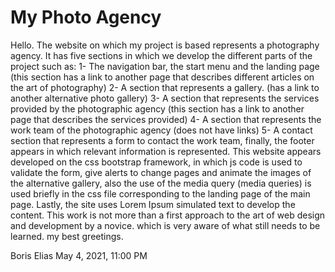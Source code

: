 # My Photo Agency
Hello.
The website on which my project is based represents a photography agency.
It has five sections in which we develop the different parts of the project such as:
1- The navigation bar, the start menu and the landing page (this section has a link to another page that describes different articles on the art of photography)
2- A section that represents a gallery. (has a link to another alternative photo gallery)
3- A section that represents the services provided by the photographic agency (this section has a link to another page that describes the services provided)
4- A section that represents the work team of the photographic agency (does not have links)
5- A contact section that represents a form to contact the work team, finally, the footer appears in which relevant information is represented.
This website appears developed on the css bootstrap framework, in which js code is used to validate the form, give alerts to change pages and animate the images of the alternative gallery, also the use of the media query (media queries) is used briefly in the css file corresponding to the landing page of the main page.
Lastly, the site uses Lorem Ipsum simulated text to develop the content.
This work is not more than a first approach to the art of web design and development by a novice. which is very aware of what still needs to be learned.
my best greetings.

Boris Elias
May 4, 2021, 11:00 PM
